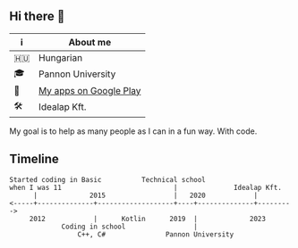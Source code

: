 ## Hi there 👋

| ℹ | About me |
| - | - |
| 🇭🇺 | Hungarian |
| 🎓 | Pannon University |
| 📱 | [My apps on Google Play](https://play.google.com/store/apps/dev?id=8177011913013516936) |
| 🛠 | Idealap Kft. |

My goal is to help as many people as I can in a fun way. With code.

## Timeline

```bf
Started coding in Basic          Technical school
when I was 11                            |              Idealap Kft.
      |             2015                 |   2020            |
<-----+--------------+-------------------+----+--------------+--------->
     2012            |      Kotlin      2019  |             2023
             Coding in school                 |
                 C++, C#               Pannon University
```

